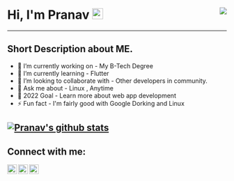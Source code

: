 # Hi, I'm Pranav <img src="https://media.giphy.com/media/hvRJCLFzcasrR4ia7z/giphy.gif" width="25px"> <img align="right" src="https://komarev.com/ghpvc/?username=Pranavk-official&color=blueviolet">
---

## Short Description about ME.
- 🔭 I’m currently working on - My B-Tech Degree
- 🌱 I’m currently learning - Flutter
- 👯 I’m looking to collaborate with - Other developers in community.
- 💬 Ask me about - Linux , Anytime
- 🥅 2022 Goal - Learn more about web app development
- ⚡ Fun fact - I'm fairly good with Google Dorking and Linux

<!-- ❔❔❔❔ means username in below README.md -->
<!-- Also feel free to update second URL to any URL -->
[![Pranav's github stats](https://github-readme-stats.vercel.app/api?username=Pranavk-official&count_private=true&include_all_commits=true&theme=radical)](https://google.com)
---
## Connect with me: 
[<img align="left" alt="codeSTACKr | Twitter" width="22px" src="https://raw.githubusercontent.com/rahuldkjain/github-profile-readme-generator/master/src/images/icons/Social/twitter.svg" />][twitter]
[<img align="left" alt="codeSTACKr | LinkedIn" width="22px" src="https://raw.githubusercontent.com/rahuldkjain/github-profile-readme-generator/master/src/images/icons/Social/linked-in-alt.svg" />][linkedin]
[<img align="left" alt="codeSTACKr | Instagram" width="22px" src="https://raw.githubusercontent.com/rahuldkjain/github-profile-readme-generator/master/src/images/icons/Social/instagram.svg" />][Instagram]
<br /> 

<!-- Optional if you have blogs -->
<!-- ## Latest blog posts: -->
<!-- BLOG-POST-LIST:START -->
<!-- BLOG-POST-LIST:END -->

<!-- This section you create this variables that are used above -->
[twitter]: https://twitter.com/Pr4n4vkofficial
[linkedin]: https://www.linkedin.com/in/pranav-k-898022194  
[Instagram]: https://www.instagram.com/shadowgamer_4312


<!-- 
<img align="left"  alt="Pr4n4vkofficial | Twitter" width="30px" style="padding-right: 10px; padding left: 10px;" src="https://raw.githubusercontent.com/rahuldkjain/github-profile-readme-generator/master/src/images/icons/Social/twitter.svg"  /> [ Twitter ](https://twitter.com/Pr4n4vkofficial. )
<br>
<img align="left" alt="Pr4n4vkofficial | LinkedIn" width="30px" style="padding-right: 10px; padding left: 10px;" src="https://raw.githubusercontent.com/rahuldkjain/github-profile-readme-generator/master/src/images/icons/Social/linked-in-alt.svg" />[ LinkedIn ](https://www.linkedin.com/in/pranav-k-898022194)
<br>
<img align="left" alt="shadowgamer_4312 | Instagram" width="30px" style="padding-right: 9px; padding left: 10px;" src="https://raw.githubusercontent.com/rahuldkjain/github-profile-readme-generator/master/src/images/icons/Social/instagram.svg"  />[Instagram](https://www.instagram.com/shadowgamer_4312)
<br> 
 -->

